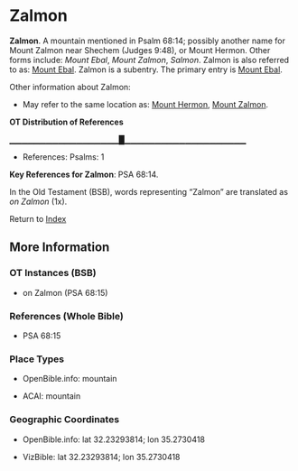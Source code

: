 # Zalmon
**Zalmon**. 
A mountain mentioned in Psalm 68:14; possibly another name for Mount Zalmon near Shechem (Judges 9:48), or Mount Hermon. 
Other forms include: 
*Mount Ebal*, *Mount Zalmon*, *Salmon*. 
Zalmon is also referred to as: 
[Mount Ebal](EbalMount.md). 
Zalmon is a subentry. The primary entry is 
[Mount Ebal](EbalMount.md). 




Other information about Zalmon:


* May refer to the same location as: 
[Mount Hermon](HermonMount.md), [Mount Zalmon](ZalmonMount.md). 


**OT Distribution of References**

▁▁▁▁▁▁▁▁▁▁▁▁▁▁▁▁▁▁█▁▁▁▁▁▁▁▁▁▁▁▁▁▁▁▁▁▁▁▁
* References: Psalms: 1



**Key References for Zalmon**: 
PSA 68:14. 


In the Old Testament (BSB), words representing “Zalmon” are translated as 
*on Zalmon* (1x). 




Return to [Index](00-Index.md)

## More Information

### OT Instances (BSB)

* on Zalmon (PSA 68:15)



### References (Whole Bible)

* PSA 68:15


### Place Types

* OpenBible.info: mountain

* ACAI: mountain



### Geographic Coordinates

* OpenBible.info: lat 32.23293814; lon 35.2730418

* VizBible: lat 32.23293814; lon 35.2730418




